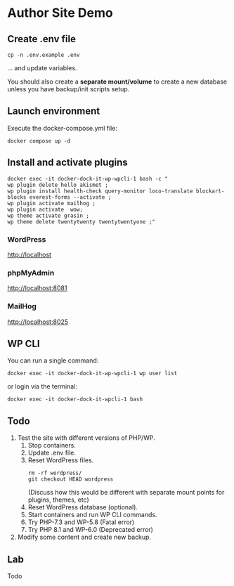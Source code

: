 # Author Site Demo
 
## Create .env file
```shell
cp -n .env.example .env
```
... and update variables. 

You should also create a __separate mount/volume__ to create a new database unless you have backup/init scripts setup.

## Launch environment

Execute the docker-compose.yml file: 
```shell
docker compose up -d
```

## Install and activate plugins
```shell
docker exec -it docker-dock-it-wp-wpcli-1 bash -c " 
wp plugin delete hello akismet ; 
wp plugin install health-check query-monitor loco-translate blockart-blocks everest-forms --activate ;  
wp plugin activate mailhog ;
wp plugin activate  wow;
wp theme activate grasin ;
wp theme delete twentytwenty twentytwentyone ;"
```

### WordPress
<http://localhost>

### phpMyAdmin
<http://localhost:8081>

### MailHog
<http://localhost:8025>

## WP CLI
You can run a single command:
```shell
docker exec -it docker-dock-it-wp-wpcli-1 wp user list
```
or login via the terminal:
```shell
docker exec -it docker-dock-it-wpcli-1 bash
```

## Todo
1. Test the site with different versions of PHP/WP.
   1. Stop containers.
   2. Update .env file.
   3. Reset WordPress files.
      ```shell
      rm -rf wordpress/
      git checkout HEAD wordpress
      ```
      (Discuss how this would be different with separate mount points for plugins, themes, etc)
   4. Reset WordPress database (optional).
   5. Start containers and run WP CLI commands.
   6. Try PHP-7.3 and WP-5.8 (Fatal error)
   7. Try PHP 8.1 and WP-6.0 (Deprecated error)
2. Modify some content and create new backup.

## Lab
Todo
